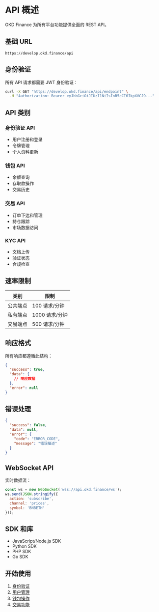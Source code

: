 # API 概述

OKD Finance 为所有平台功能提供全面的 REST API。

## 基础 URL
```
https://develop.okd.finance/api
```

## 身份验证

所有 API 请求都需要 JWT 身份验证：

```bash
curl -X GET "https://develop.okd.finance/api/endpoint" \
  -H "Authorization: Bearer eyJhbGciOiJIUzI1NiIsInR5cCI6IkpXVCJ9..."
```

## API 类别

### 身份验证 API
- 用户注册和登录
- 令牌管理
- 个人资料更新

### 钱包 API
- 余额查询
- 存取款操作
- 交易历史

### 交易 API
- 订单下达和管理
- 持仓跟踪
- 市场数据访问

### KYC API
- 文档上传
- 验证状态
- 合规检查

## 速率限制

| 类别 | 限制 |
|------|------|
| 公共端点 | 100 请求/分钟 |
| 私有端点 | 1000 请求/分钟 |
| 交易端点 | 500 请求/分钟 |

## 响应格式

所有响应都遵循此结构：

```json
{
  "success": true,
  "data": {
    // 响应数据
  },
  "error": null
}
```

## 错误处理

```json
{
  "success": false,
  "data": null,
  "error": {
    "code": "ERROR_CODE",
    "message": "错误描述"
  }
}
```

## WebSocket API

实时数据流：

```javascript
const ws = new WebSocket('wss://api.okd.finance/ws');
ws.send(JSON.stringify({
  action: 'subscribe',
  channel: 'prices',
  symbol: 'BNBETH'
}));
```

## SDK 和库

- JavaScript/Node.js SDK
- Python SDK
- PHP SDK
- Go SDK

## 开始使用

1. [身份验证](/zh/api/authentication)
2. [用户管理](/zh/api/users)
3. [钱包操作](/zh/api/wallets)
4. [交易功能](/zh/trading/overview) 